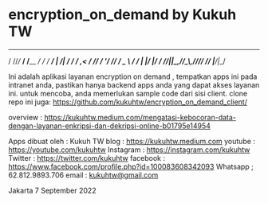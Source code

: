 # encryption_on_demand by Kukuh TW

  __ __     __        __     _______      __
  / //_/_ __/ /____ __/ /    /_  __/ | /| / /
 / ,< / // /  '_/ // / _ \    / /  | |/ |/ / 
/_/|_|\_,_/_/\_\\_,_/_//_/   /_/   |__/|__/  

Ini adalah aplikasi layanan encryption on demand ,
tempatkan apps ini pada intranet anda, pastikan hanya backend apps anda yang dapat akses layanan ini.
untuk mencoba, anda memerlukan sample code dari sisi client.
clone repo ini juga: https://github.com/kukuhtw/encryption_on_demand_client/


overview : 
https://kukuhtw.medium.com/mengatasi-kebocoran-data-dengan-layanan-enkripsi-dan-dekripsi-online-b01795e14954


Apps dibuat oleh : 
Kukuh TW blog : https://kukuhtw.medium.com 
youtube : https://youtube.com/kukuhtw 
Instagram : https://instagram.com/kukuhtw 
Twitter : https://twitter.com/kukuhtw 
facebook : https://www.facebook.com/profile.php?id=100083608342093
Whatsapp ; 62.812.9893.706 email : kukuhtw@gmail.com

Jakarta 7 September 2022
